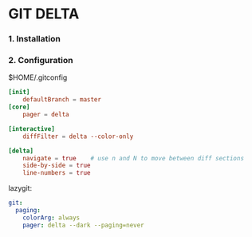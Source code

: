 # GIT DELTA

### 1. Installation
### 2. Configuration

$HOME/.gitconfig
```toml
[init]
    defaultBranch = master
[core]
    pager = delta

[interactive]
    diffFilter = delta --color-only

[delta]
    navigate = true    # use n and N to move between diff sections
    side-by-side = true
    line-numbers = true
```

lazygit:
```yaml
git:
  paging:
    colorArg: always
    pager: delta --dark --paging=never
```
